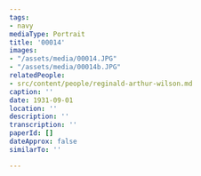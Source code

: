 ```yaml
---
tags:
- navy
mediaType: Portrait
title: '00014'
images:
- "/assets/media/00014.JPG"
- "/assets/media/00014b.JPG"
relatedPeople:
- src/content/people/reginald-arthur-wilson.md
caption: ''
date: 1931-09-01
location: ''
description: ''
transcription: ''
paperId: []
dateApprox: false
similarTo: ''

---
```

